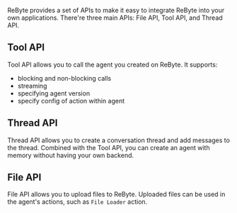 ReByte provides a set of APIs to make it easy to integrate ReByte into your own applications. There're three main APIs: File API, Tool API, and Thread API. 

## Tool API

Tool API allows you to call the agent you created on ReByte. It supports:

* blocking and non-blocking calls
* streaming
* specifying agent version
* specify config of action within agent

## Thread API

Thread API allows you to create a conversation thread and add messages to the thread. Combined with the Tool API, you can create an agent with memory without having your own backend.

## File API
File API allows you to upload files to ReByte. Uploaded files can be used in the agent's actions, such as `File Loader` action.